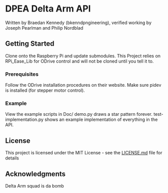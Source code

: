 # DPEA Delta Arm API

Written by Braedan Kennedy (bkenndpngineering), verified working by Joseph Pearlman and Philip Nordblad

## Getting Started

Clone onto the Raspberry Pi and update submodules. This Project relies on RPi_Ease_Lib for ODrive control and will not be cloned until you tell it to.

### Prerequisites

Follow the ODrive installation procedures on their website.
Make sure pidev is installed (for stepper motor control).

### Example

View the example scripts in Doc/
demo.py draws a star pattern forever.
test-implementation.py shows an example implementation of everything in the API.

## License

This project is licensed under the MIT License - see the [LICENSE.md](LICENSE.md) file for details

## Acknowledgments

Delta Arm squad is da bomb

